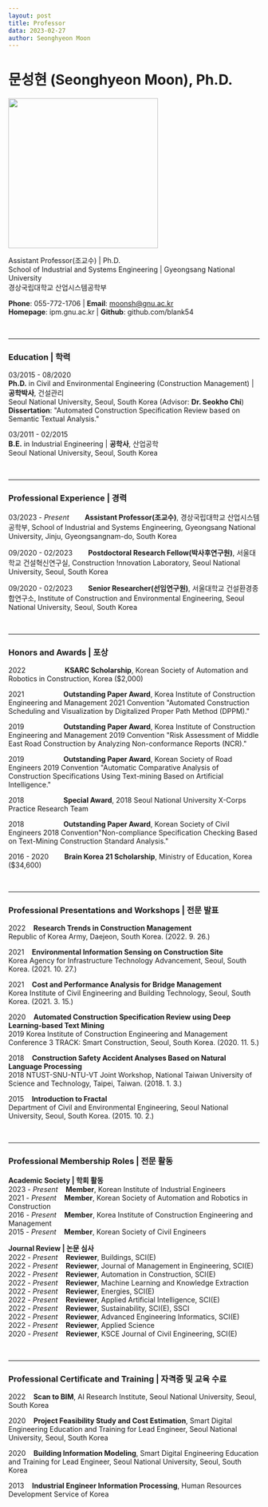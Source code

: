 ```yaml
---
layout: post
title: Professor
data: 2023-02-27
author: Seonghyeon Moon
---
```


# 문성현 (Seonghyeon Moon), Ph.D.

<img src="{{ site.baseurl }}/img/people/SeonghyeonMoon.jpg" style="width:300px" alt="">

Assistant Professor(조교수) \| Ph.D.  
School of Industrial and Systems Engineering \| Gyeongsang National University  
경상국립대학교 산업시스템공학부  

**Phone**: 055-772-1706 \| **Email**: moonsh@gnu.ac.kr  
**Homepage**: ipm.gnu.ac.kr \| **Github**: github.com/blank54  

<br/>

---

### Education \| 학력

03/2015 - 08/2020  
**Ph.D.** in Civil and Environmental Engineering (Construction Management) \| **공학박사**, 건설관리    
Seoul National University, Seoul, South Korea (Advisor: **Dr. Seokho Chi**)  
**Dissertation**: "Automated Construction Specification Review based on Semantic Textual Analysis."

03/2011 - 02/2015  
**B.E.** in Industrial Engineering \| **공학사**, 산업공학  
Seoul National University, Seoul, South Korea

<br/>

---

### Professional Experience \| 경력

03/2023 - _Present_&nbsp;&nbsp;&nbsp;&nbsp;&nbsp;&nbsp;&nbsp;&nbsp;**Assistant Professor(조교수)**, 경상국립대학교 산업시스템공학부, School of Industrial and Systems Engineering, Gyeongsang National University, Jinju, Gyeongsangnam-do, South Korea

09/2020 - 02/2023&nbsp;&nbsp;&nbsp;&nbsp;&nbsp;&nbsp;&nbsp;&nbsp;**Postdoctoral Research Fellow(박사후연구원)**, 서울대학교 건설혁신연구실, Construction !nnovation Laboratory, Seoul National University, Seoul, South Korea

09/2020 - 02/2023&nbsp;&nbsp;&nbsp;&nbsp;&nbsp;&nbsp;&nbsp;&nbsp;**Senior Researcher(선임연구원)**, 서울대학교 건설환경종합연구소, Institute of Construction and Environmental Engineering, Seoul National University, Seoul, South Korea


<br/>

---

### Honors and Awards \| 포상

2022&nbsp;&nbsp;&nbsp;&nbsp;&nbsp;&nbsp;&nbsp;&nbsp;&nbsp;&nbsp;&nbsp;&nbsp;&nbsp;&nbsp;&nbsp;&nbsp;&nbsp;&nbsp;&nbsp;&nbsp;**KSARC Scholarship**, Korean Society of Automation and Robotics in Construction, Korea ($2,000)

2021&nbsp;&nbsp;&nbsp;&nbsp;&nbsp;&nbsp;&nbsp;&nbsp;&nbsp;&nbsp;&nbsp;&nbsp;&nbsp;&nbsp;&nbsp;&nbsp;&nbsp;&nbsp;&nbsp;&nbsp;**Outstanding Paper Award**, Korea Institute of Construction Engineering and Management 2021 Convention "Automated Construction Scheduling and Visualization by Digitalized Proper Path Method (DPPM)."

2019&nbsp;&nbsp;&nbsp;&nbsp;&nbsp;&nbsp;&nbsp;&nbsp;&nbsp;&nbsp;&nbsp;&nbsp;&nbsp;&nbsp;&nbsp;&nbsp;&nbsp;&nbsp;&nbsp;&nbsp;**Outstanding Paper Award**, Korea Institute of Construction Engineering and Management 2019 Convention "Risk Assessment of Middle East Road Construction by Analyzing Non-conformance Reports (NCR)."

2019&nbsp;&nbsp;&nbsp;&nbsp;&nbsp;&nbsp;&nbsp;&nbsp;&nbsp;&nbsp;&nbsp;&nbsp;&nbsp;&nbsp;&nbsp;&nbsp;&nbsp;&nbsp;&nbsp;&nbsp;**Outstanding Paper Award**, Korean Society of Road Engineers 2019 Convention "Automatic Comparative Analysis of Construction Specifications Using Text-mining Based on Artificial Intelligence."

2018&nbsp;&nbsp;&nbsp;&nbsp;&nbsp;&nbsp;&nbsp;&nbsp;&nbsp;&nbsp;&nbsp;&nbsp;&nbsp;&nbsp;&nbsp;&nbsp;&nbsp;&nbsp;&nbsp;&nbsp;**Special Award**, 2018 Seoul National University X-Corps Practice Research Team

2018&nbsp;&nbsp;&nbsp;&nbsp;&nbsp;&nbsp;&nbsp;&nbsp;&nbsp;&nbsp;&nbsp;&nbsp;&nbsp;&nbsp;&nbsp;&nbsp;&nbsp;&nbsp;&nbsp;&nbsp;**Outstanding Paper Award**, Korean Society of Civil Engineers 2018 Convention"Non-compliance Specification Checking Based on Text-Mining Construction Standard Analysis."

2016 - 2020&nbsp;&nbsp;&nbsp;&nbsp;&nbsp;&nbsp;&nbsp;&nbsp;**Brain Korea 21 Scholarship**, Ministry of Education, Korea ($34,600)

<br/>

---

### Professional Presentations and Workshops \| 전문 발표

2022&nbsp;&nbsp;&nbsp;&nbsp;**Research Trends in Construction Management**  
Republic of Korea Army, Daejeon, South Korea. (2022. 9. 26.)

2021&nbsp;&nbsp;&nbsp;&nbsp;**Environmental Information Sensing on Construction Site**  
Korea Agency for Infrastructure Technology Advancement, Seoul, South Korea. (2021. 10. 27.)

2021&nbsp;&nbsp;&nbsp;&nbsp;**Cost and Performance Analysis for Bridge Management**  
Korea Institute of Civil Engineering and Building Technology, Seoul, South Korea. (2021. 3. 15.)

2020&nbsp;&nbsp;&nbsp;&nbsp;**Automated Construction Specification Review using Deep Learning-based Text Mining**  
2019 Korea Institute of Construction Engineering and Management Conference 3 TRACK: Smart Construction, Seoul, South Korea. (2020. 11. 5.)

2018&nbsp;&nbsp;&nbsp;&nbsp;**Construction Safety Accident Analyses Based on Natural Language Processing**  
2018 NTUST-SNU-NTU-VT Joint Workshop, National Taiwan University of Science and Technology, Taipei, Taiwan. (2018. 1. 3.)

2015&nbsp;&nbsp;&nbsp;&nbsp;**Introduction to Fractal**  
Department of Civil and Environmental Engineering, Seoul National University, Seoul, South Korea. (2015. 10. 2.)

<br/>

---

### Professional Membership Roles \| 전문 활동

**Academic Society \| 학회 활동**  
2023 - _Present_&nbsp;&nbsp;&nbsp;&nbsp;**Member**, Korean Institute of Industrial Engineers  
2021 - _Present_&nbsp;&nbsp;&nbsp;&nbsp;**Member**, Korean Society of Automation and Robotics in Construction  
2016 - _Present_&nbsp;&nbsp;&nbsp;&nbsp;**Member**, Korea Institute of Construction Engineering and Management  
2015 - _Present_&nbsp;&nbsp;&nbsp;&nbsp;**Member**, Korean Society of Civil Engineers  

**Journal Review \| 논문 심사**  
2022 - _Present_&nbsp;&nbsp;&nbsp;&nbsp;**Reviewer**, Buildings, SCI(E)  
2022 - _Present_&nbsp;&nbsp;&nbsp;&nbsp;**Reviewer**, Journal of Management in Engineering, SCI(E)  
2022 - _Present_&nbsp;&nbsp;&nbsp;&nbsp;**Reviewer**, Automation in Construction, SCI(E)  
2022 - _Present_&nbsp;&nbsp;&nbsp;&nbsp;**Reviewer**, Machine Learning and Knowledge Extraction  
2022 - _Present_&nbsp;&nbsp;&nbsp;&nbsp;**Reviewer**, Energies, SCI(E)  
2022 - _Present_&nbsp;&nbsp;&nbsp;&nbsp;**Reviewer**, Applied Artificial Intelligence, SCI(E)  
2022 - _Present_&nbsp;&nbsp;&nbsp;&nbsp;**Reviewer**, Sustainability, SCI(E), SSCI  
2022 - _Present_&nbsp;&nbsp;&nbsp;&nbsp;**Reviewer**, Advanced Engineering Informatics, SCI(E)  
2022 - _Present_&nbsp;&nbsp;&nbsp;&nbsp;**Reviewer**, Applied Science  
2020 - _Present_&nbsp;&nbsp;&nbsp;&nbsp;**Reviewer**, KSCE Journal of Civil Engineering, SCI(E)

<br/>

---

### Professional Certificate and Training \| 자격증 및 교육 수료

2022&nbsp;&nbsp;&nbsp;&nbsp;**Scan to BIM**, AI Research Institute, Seoul National University, Seoul, South Korea  

2020&nbsp;&nbsp;&nbsp;&nbsp;**Project Feasibility Study and Cost Estimation**, Smart Digital Engineering Education and Training for Lead Engineer, Seoul National University, Seoul, South Korea

2020&nbsp;&nbsp;&nbsp;&nbsp;**Building Information Modeling**, Smart Digital Engineering Education and Training for Lead Engineer, Seoul National University, Seoul, South Korea

2013&nbsp;&nbsp;&nbsp;&nbsp;**Industrial Engineer Information Processing**, Human Resources Development Service of Korea